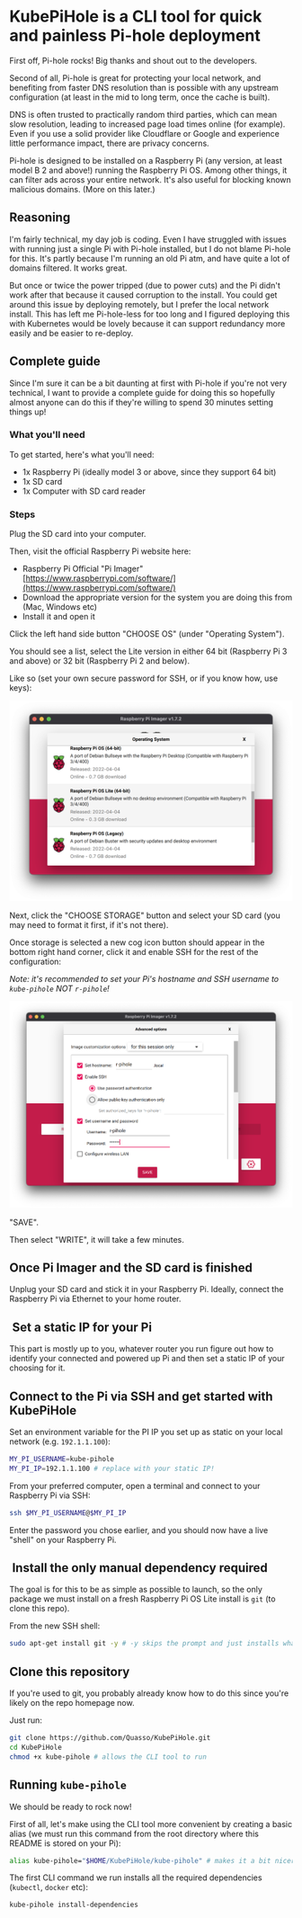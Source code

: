 # KubePiHole is a CLI tool for quick and painless Pi-hole deployment

First off, Pi-hole rocks! Big thanks and shout out to the developers.

Second of all, Pi-hole is great for protecting your local network, and benefiting from faster DNS resolution than is possible with any upstream configuration (at least in the mid to long term, once the cache is built).

DNS is often trusted to practically random third parties, which can mean slow resolution, leading to increased page load times online (for example). Even if you use a solid provider like Cloudflare or Google and experience little performance impact, there are privacy concerns.

Pi-hole is designed to be installed on a Raspberry Pi (any version, at least model B 2 and above!) running the Raspberry Pi OS. Among other things, it can filter ads across your entire network. It's also useful for blocking known malicious domains. (More on this later.)

## Reasoning

I'm fairly technical, my day job is coding. Even I have struggled with issues with running just a single Pi with Pi-hole installed, but I do not blame Pi-hole for this. It's partly because I'm running an old Pi atm, and have quite a lot of domains filtered. It works great.

But once or twice the power tripped (due to power cuts) and the Pi didn't work after that because it caused corruption to the install. You could get around this issue by deploying remotely, but I prefer the local network install. This has left me Pi-hole-less for too long and I figured deploying this with Kubernetes would be lovely because it can support redundancy more easily and be easier to re-deploy.

## Complete guide

Since I'm sure it can be a bit daunting at first with Pi-hole if you're not very technical, I want to provide a complete guide for doing this so hopefully almost anyone can do this if they're willing to spend 30 minutes setting things up!

### What you'll need

To get started, here's what you'll need:

- 1x Raspberry Pi (ideally model 3 or above, since they support 64 bit)
- 1x SD card
- 1x Computer with SD card reader

### Steps

Plug the SD card into your computer.

Then, visit the official Raspberry Pi website here:

- Raspberry Pi Official "Pi Imager" [https://www.raspberrypi.com/software/](https://www.raspberrypi.com/software/)
- Download the appropriate version for the system you are doing this from (Mac, Windows etc)
- Install it and open it

Click the left hand side button "CHOOSE OS" (under "Operating System").

You should see a list, select the Lite version in either 64 bit (Raspberry Pi 3 and above) or 32 bit (Raspberry Pi 2 and below).

Like so (set your own secure password for SSH, or if you know how, use keys):

![Pi Imager](./screenshots/pi-imager.png)

Next, click the "CHOOSE STORAGE" button and select your SD card (you may need to format it first, if it's not there).

Once storage is selected a new cog icon button should appear in the bottom right hand corner, click it and enable SSH for the rest of the configuration:

_Note: it's recommended to set your Pi's hostname and SSH username to `kube-pihole` NOT `r-pihole`!_

![Pi Imager advanced config](./screenshots/pi-imager-advanced-config.png)

"SAVE".

Then select "WRITE", it will take a few minutes.

## Once Pi Imager and the SD card is finished

Unplug your SD card and stick it in your Raspberry Pi. Ideally, connect the Raspberry Pi via Ethernet to your home router.

##  Set a static IP for your Pi

This part is mostly up to you, whatever router you run figure out how to identify your connected and powered up Pi and then set a static IP of your choosing for it.

## Connect to the Pi via SSH and get started with KubePiHole

Set an environment variable for the PI IP you set up as static on your local network (e.g. `192.1.1.100`):

```zsh
MY_PI_USERNAME=kube-pihole
MY_PI_IP=192.1.1.100 # replace with your static IP!
```

From your preferred computer, open a terminal and connect to your Raspberry Pi via SSH:

```zsh
ssh $MY_PI_USERNAME@$MY_PI_IP
```

Enter the password you chose earlier, and you should now have a live "shell" on your Raspberry Pi.

##  Install the only manual dependency required

The goal is for this to be as simple as possible to launch, so the only package we must install on a fresh Raspberry Pi OS Lite install is `git` (to clone this repo).

From the new SSH shell:

```zsh
sudo apt-get install git -y # -y skips the prompt and just installs what it needs to
```

## Clone this repository

If you're used to git, you probably already know how to do this since you're likely on the repo homepage now.

Just run:

```zsh
git clone https://github.com/Quasso/KubePiHole.git
cd KubePiHole
chmod +x kube-pihole # allows the CLI tool to run
```

## Running `kube-pihole`

We should be ready to rock now!

First of all, let's make using the CLI tool more convenient by creating a basic alias (we must run this command from the root directory where this README is stored on your Pi):

```zsh
alias kube-pihole="$HOME/KubePiHole/kube-pihole" # makes it a bit nicer to run the CLI from now on
```

The first CLI command we run installs all the required dependencies (`kubectl`, `docker` etc):

```zsh
kube-pihole install-dependencies
```
